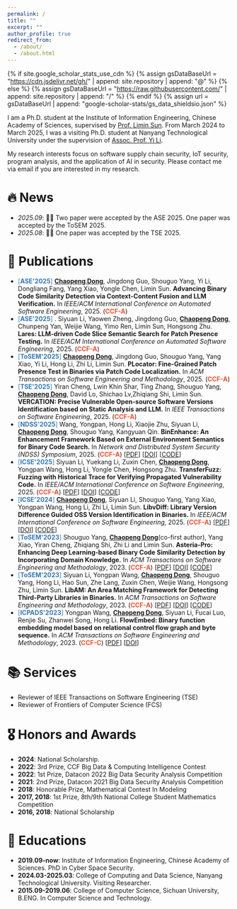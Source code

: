 ```yaml
---
permalink: /
title: ""
excerpt: ""
author_profile: true
redirect_from: 
  - /about/
  - /about.html
---
```


{% if site.google_scholar_stats_use_cdn %}
{% assign gsDataBaseUrl = "https://cdn.jsdelivr.net/gh/" | append: site.repository | append: "@" %}
{% else %}
{% assign gsDataBaseUrl = "https://raw.githubusercontent.com/" | append: site.repository | append: "/" %}
{% endif %}
{% assign url = gsDataBaseUrl | append: "google-scholar-stats/gs_data_shieldsio.json" %}

<span class='anchor' id='about-me'></span>

I am a Ph.D. student at the Institute of Information Engineering, Chinese Academy of Sciences, supervised by [Prof. Limin Sun](https://scholar.google.com/citations?hl=zh-CN&user=ujYecNkAAAAJ). From March 2024 to March 2025, I was a visiting Ph.D. student at Nanyang Technological University under the supervision of [Assoc. Prof. Yi Li](https://liyiweb.com/).

My research interests focus on software supply chain security, IoT security, program analysis, and the application of AI in security. Please contact me via email if you are interested in my research.


# 🔥 News
- *2025.09*: 🎉🎉 Two paper were accepted by the ASE 2025. One paper was accepted by the ToSEM 2025.
- *2025.08*: 🎉🎉 One paper was accepted by the TSE 2025.

# 📝 Publications 

- <span style="color:#337AB7">[**ASE'2025**]</span> **<u>Chaopeng Dong</u>**, Jingdong Guo, Shouguo Yang, Yi Li, Dongliang Fang,
Yang Xiao, Yongle Chen, Limin Sun.  **Advancing Binary Code Similarity Detection via Context-Content Fusion and LLM Verification.**  In *IEEE/ACM International Conference on Automated Software Engineering*, 2025. (<span style="color:#FC4E2A">**CCF-A**</span>) 
- <span style="color:#337AB7">[**ASE'2025**]</span> . Siyuan Li, Yaowen Zheng, Jingdong Guo, **<u>Chaopeng Dong</u>**, Chunpeng Yan, Weijie Wang, Yimo Ren, Limin Sun, Hongsong Zhu. **Lares: LLM-driven Code Slice Semantic Search for Patch Presence Testing.**  In *IEEE/ACM International Conference on Automated Software Engineering*, 2025. (<span style="color:#FC4E2A">**CCF-A**</span>) 
- <span style="color:#337AB7">[**ToSEM'2025**]</span> **<u>Chaopeng Dong</u>**, Jingdong Guo, Shouguo Yang, Yang Xiao, Yi Li, Hong Li, Zhi Li, Limin Sun.  **PLocator: Fine-Grained Patch Presence Test in Binaries via Patch Code Localization.**  In *ACM Transactions on Software Engineering and Methodology*, 2025. (<span style="color:#FC4E2A">**CCF-A**</span>) 
- <span style="color:#337AB7">[**TSE'2025**]</span> Yiran Cheng, Lwin Khin Shar, Ting Zhang, Shouguo Yang, **<u>Chaopeng Dong</u>**, David Lo, Shichao Lv,Zhiqiang Shi, Limin Sun.  **VERCATION: Precise Vulnerable Open-source Software Versions Identification based on Static Analysis and LLM.**  In *IEEE Transactions on Software Engineering*, 2025. (<span style="color:#FC4E2A">**CCF-A**</span>) 
- <span style="color:#337AB7">[**NDSS'2025**]</span> Wang, Yongpan, Hong Li, Xiaojie Zhu, Siyuan Li, **<u>Chaopeng Dong</u>**, Shouguo Yang, Kangyuan Qin.  **BinEnhance: An Enhancement Framework Based on External Environment Semantics for Binary Code Search.**  In *Network and Distributed
System Security (NDSS) Symposium*, 2025. (<span style="color:#FC4E2A">**CCF-A**</span>) [[PDF](pdfs/BinEnhance_NDSS_2025.pdf)] [[DOI](https://doi.org/10.14722/ndss.2025.240568 )] [[CODE](https://github.com/wang-yongpan/BinEnhance)]
- <span style="color:#337AB7">[**ICSE'2025**]</span> Siyuan Li, Yuekang Li, Zuxin Chen, **<u>Chaopeng Dong</u>**, Yongpan Wang, Hong Li, Yongle Chen, Hongsong Zhu.  **TransferFuzz: Fuzzing with Historical Trace for Verifying Propagated Vulnerability Code.**  In *IEEE/ACM International Conference on Software Engineering*, 2025. (<span style="color:#FC4E2A">**CCF-A**</span>) [[PDF](pdfs/TransferFuzz_ICSE_2025.pdf)] [[DOI](https://doi.org/10.1109/ICSE55347.2025.00061)] [[CODE](https://github.com/Siyuan-Li201/TransferFuzz)]
- <span style="color:#337AB7">[**ICSE'2024**]</span> **<u>Chaopeng Dong</u>**, Siyuan Li, Shouguo Yang, Yang Xiao, Yongpan Wang, Hong Li, Zhi Li, Limin Sun.  **LibvDiff: Library Version Difference Guided OSS Version Identification in Binaries.**  In *IEEE/ACM International Conference on Software Engineering*, 2025. (<span style="color:#FC4E2A">**CCF-A**</span>) [[PDF](pdfs/LibvDiff_ICSE_2024.pdf)] [[DOI](https://doi.org/10.1145/3597503.3623336)] [[CODE](https://github.com/GentleCP/LibvDiff-public)]
- <span style="color:#337AB7">[**ToSEM'2023**]</span> Shouguo Yang, **<u>Chaopeng Dong</u>**(co-first author), Yang Xiao, Yiran Cheng, Zhiqiang Shi, Zhi Li and Limin Sun.  **Asteria-Pro: Enhancing Deep Learning-based Binary Code Similarity Detection by Incorporating Domain Knowledge.**  In *ACM Transactions on Software Engineering and Methodology*, 2023. (<span style="color:#FC4E2A">**CCF-A**</span>) [[PDF](pdfs/Asteria-pro_ToSEM_2023.pdf)] [[DOI](https://doi.org/10.1145/3604611)] [[CODE](https://github.com/Asteria-BCSD/Asteria-Pro)]
- <span style="color:#337AB7">[**ToSEM'2023**]</span> Siyuan Li, Yongpan Wang, **<u>Chaopeng Dong</u>**, Shouguo Yang, Hong Li, Hao Sun, Zhe Lang, Zuxin Chen, Weijie Wang, Hongsong Zhu, Limin Sun.  **LibAM: An Area Matching Framework for Detecting Third-Party Libraries in Binaries.**  In *ACM Transactions on Software Engineering and Methodology*, 2023. (<span style="color:#FC4E2A">**CCF-A**</span>) [[PDF](pdfs/LibAM_ToSEM_2023.pdf)] [[DOI](https://doi.org/10.1145/3625294)] [[CODE](https://github.com/Siyuan-Li201/LibAM)]
- <span style="color:#337AB7">[**ICPADS'2023**]</span> Yongpan Wang, **<u>Chaopeng Dong</u>**, Siyuan Li, Fucai Luo, Renjie Su, Zhanwei Song, Hong Li.  **FlowEmbed: Binary function embedding model based on relational control flow graph and byte sequence.**  In *ACM Transactions on Software Engineering and Methodology*, 2023. (<span style="color:#FC4E2A">**CCF-C**</span>) [[PDF](pdfs/FlowEmbed_ICPADS_2023.pdf)] [[DOI](https://doi.org/10.1109/icpads60453.2023.00141)]


# 📚 Services
- Reviewer of IEEE Transactions on Software Engineering (TSE)
- Reviewer of Frontiers of Computer Science (FCS)

# 🎖 Honors and Awards
- **2024**: National Scholarship.
- **2022**: 3rd Prize, CCF Big Data & Computing Intelligence Contest
- **2022**: 1st Prize, Datacon 2022 Big Data Security Analysis Competition
- **2021**: 2nd Prize, Datacon 2021 Big Data Security Analysis Competition
- **2018**: Honorable Prize, Mathematical Contest In Modeling 
- **2017, 2018**: 1st Prize, 8th/9th National College Student Mathematics Competition
- **2016, 2018**: National Scholarship


# 📖 Educations
- **2019.09-now**: Institute of Information Engineering, Chinese Academy of Sciences. PhD in Cyber Space Security.
- **2024.03-2025.03**: College of Computing and Data Science, Nanyang Technological University. Visiting Researcher. 
- **2015.09-2019.06**: College of Computer Science, Sichuan University, B.ENG. In Computer Science and Technology.
